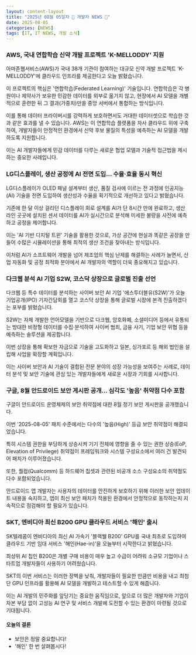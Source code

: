 ```yaml
---
layout: content-layout
title: "2025년 08월 05일자 📓 개발자 NEWS 📓"
date: 2025-08-05
categories: [NEWS]
tags: [IT, IT NEWS, 개발 소식]
---
```


### AWS, 국내 연합학습 신약 개발 프로젝트 'K-MELLODDY' 지원

아마존웹서비스(AWS)가 국내 38개 기관이 참여하는 대규모 신약 개발 프로젝트 'K-MELLODDY'에 클라우드 인프라를 제공한다고 오늘 밝혔습니다. 

이 프로젝트의 핵심은 '연합학습(Federated Learning)' 기술입니다. 연합학습은 각 병원이나 제약사가 보유한 민감한 데이터를 외부로 옮기지 않고, 현장에서 AI 모델을 개별적으로 훈련한 뒤 그 결과(가중치)만을 중앙 서버에서 통합하는 방식입니다. 

이를 통해 데이터 프라이버시를 강력하게 보호하면서도 거대한 데이터셋으로 학습한 것과 같은 효과를 낼 수 있습니다. AWS는 이 연합학습 플랫폼을 자사 클라우드 위에 구축하여, 개발자들이 안정적인 환경에서 신약 후보 물질의 특성을 예측하는 AI 모델을 개발하도록 지원합니다. 

이는 AI 개발자들에게 민감 데이터를 다루는 새로운 협업 모델과 기술적 접근법을 제시하는 중요한 사례입니다.

### LG디스플레이, 생산 공정에 AI 전면 도입… 수율·효율 동시 혁신

LG디스플레이가 OLED 패널 설계부터 생산, 품질 검사에 이르는 전 과정에 인공지능(AI) 기술을 전면 도입하여 생산성과 수율을 획기적으로 개선하고 있다고 밝혔습니다. 

기존에 한 달 이상 걸리던 디스플레이 회로 설계를 AI가 단 8시간 만에 완료하고, 생산 라인 곳곳에 설치된 센서 데이터를 AI가 실시간으로 분석해 미세한 불량을 사전에 예측하고 공정을 제어합니다. 

이는 'AI 기반 디지털 트윈' 기술을 활용한 것으로, 가상 공간에 현실과 똑같은 공장을 만들어 수많은 시뮬레이션을 통해 최적의 생산 조건을 찾아내는 방식입니다. 

이처럼 AI가 소프트웨어 개발을 넘어 제조업의 핵심 난제를 해결하는 사례가 늘면서, 산업 자동화 및 공정 최적화 분야에서 AI 개발자의 역할이 더욱 중요해지고 있습니다.

### 다크웹 분석 AI 기업 S2W, 코스닥 상장으로 글로벌 진출 선언

다크웹 등 특수 데이터를 분석하는 사이버 보안 AI 기업 '에스투더블유(S2W)'가 오늘 기업공개(IPO) 기자간담회를 열고 코스닥 상장을 통해 글로벌 시장에 본격 진출하겠다는 포부를 밝혔습니다. 

S2W는 자체 개발한 언어모델을 기반으로 다크웹, 암호화폐, 소셜미디어 등에서 유통되는 방대한 비정형 데이터를 수집·분석하여 사이버 범죄, 금융 사기, 기업 보안 위협 등을 예측하는 솔루션을 제공합니다. 

이번 상장을 통해 확보한 자금으로 기술을 고도화하고 일본, 싱가포르 등 해외 법인을 설립해 사업을 확장할 계획입니다. 

이는 사이버 보안과 AI 기술이 결합된 전문 분야의 성장 가능성을 보여주는 사례로, 데이터 분석 및 보안 기술에 관심 있는 개발자들에게 새로운 시장과 기회를 시사합니다.

### 구글, 8월 안드로이드 보안 게시판 공개… 심각도 '높음' 취약점 다수 포함

구글이 안드로이드 운영체제의 보안 취약점에 대한 8월 정기 보안 게시판을 공개했습니다. 

이번 '2025-08-05' 패치 수준에서는 다수의 '높음(High)' 등급 보안 취약점이 해결되었습니다. 

특히 시스템 권한을 부당하게 상승시켜 기기 전체에 영향을 줄 수 있는 권한 상승(EoP, Elevation of Privilege) 취약점이 프레임워크와 시스템 구성요소에서 여러 건 발견되어 패치가 이루어졌습니다. 

또한, 퀄컴(Qualcomm) 등 하드웨어 칩셋과 관련된 비공개 소스 구성요소의 취약점도 다수 포함되었습니다. 

안드로이드 앱 개발자는 사용자의 데이터를 안전하게 보호하기 위해 이러한 보안 업데이트 내용을 숙지하고, 앱이 최신 보안 패치가 적용된 환경에서 안정적으로 동작하는지 지속적으로 점검해야 할 필요가 있습니다.

### SKT, 엔비디아 최신 B200 GPU 클라우드 서비스 '해인' 출시

SK텔레콤이 엔비디아의 최신 AI 가속기 '블랙웰 B200' GPU를 국내 최초로 도입하여 클라우드 기반 임대 서비스 '해인(Hae-in)'을 오늘부터 시작한다고 밝혔습니다.

최상위 AI 칩인 B200은 개별 구매 비용이 매우 높고 수급이 어려워 소규모 기업이나 스타트업 개발자들이 사용하기 어려웠습니다. 

SKT의 이번 서비스는 이러한 장벽을 낮춰, 개발자들이 필요한 만큼만 비용을 내고 최첨단 GPU 인프라를 활용해 AI 모델을 개발하고 테스트할 수 있게 해줍니다. 

이는 AI 개발의 민주화를 앞당기는 중요한 움직임으로, 앞으로 더 많은 개발자와 기업이 자본 부담 없이 고성능 AI 연구 및 서비스 개발에 도전할 수 있는 환경이 마련될 것으로 기대됩니다.

#### 오늘의 결론

- 보안은 정말 중요합니다!
- '해인' 한 번 살펴봅시다!